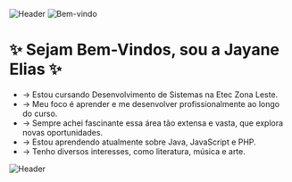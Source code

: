 ![Header](https://capsule-render.vercel.app/api?type=waving&height=100&section=header&background=87CEFA,C8A2C8)
![Bem-vindo](https://media2.giphy.com/media/v1.Y2lkPTc5MGI3NjExZWhsbzcxN2V6ZjZib3dwaTI2bW1jcnV3endqdTd0aXBheDlidXk1ZiZlcD12MV9pbnRlcm5hbF9naWZfYnlfaWQmY3Q9Zw/lnq52t8atIw3m/giphy.gif)




 
 #  ✨ Sejam Bem-Vindos, sou a Jayane Elias ✨

- -> Estou cursando Desenvolvimento de Sistemas na Etec Zona Leste.
- -> Meu foco é aprender e me desenvolver profissionalmente ao longo do curso. 
- -> Sempre achei fascinante essa área tão extensa e vasta, que explora novas oportunidades.
- -> Estou aprendendo atualmente sobre Java, JavaScript e PHP.
- -> Tenho diversos interesses, como literatura, música e arte.
  
![Header](https://capsule-render.vercel.app/api?type=waving&height=100&section=header&background=87CEFA,C8A2C8)




